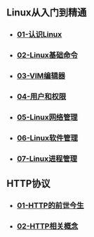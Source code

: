 ## Linux从入门到精通
- ### [01-认识Linux](./linux/doc/01.认识Linux.md)

- ### [02-Linux基础命令](./linux/doc/02.Linux基础命令.md)

- ### [03-VIM编辑器](./linux/doc/03.VIM编辑器.md)

- ### [04-用户和权限](./linux/doc/04.用户和权限.md)

- ### [05-Linux网络管理](./linux/doc/05.网络管理.md)

- ### [06-Linux软件管理](./linux/doc/06.Linux软件管理.md)

- ### [07-Linux进程管理](./linux/doc/07.Linux进程管理.md)

  

## HTTP协议
- ### [01-HTTP的前世今生](./http/doc/01.HTTP的前世今生.md)

- ### [02-HTTP相关概念](./http/doc/02.HTTP相关概念.md)

